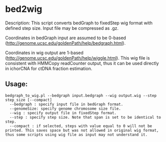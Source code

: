 # bed2wig

Description: This script converts bedGraph to fixedStep wig format with defined step size. Input file may be compressed as .gz.

Coordinates in bedGraph input are assumed to be 0-based (http://genome.ucsc.edu/goldenPath/help/bedgraph.html).

Coordinates in wig output are 1-based (http://genome.ucsc.edu/goldenPath/help/wiggle.html). This wig file is consistent with HMMCopy readCounter output, thus it can be used directly in ichorCNA for ctDNA fraction estimation.

## Usage: 
    bedgraph_to_wig.pl --bedgraph input.bedgraph --wig output.wig --step step_size [--compact]
      --bedgraph : specify input file in bedGraph format.
      --genomeSize: specify genome chromosome size file.
      --wig : specify output file in fixedStep format.
      --step : specify step size. Note that span is set to be identical to step.
      --compact : if selected, steps with value equal to 0 will not be printed. This saves space but was not allowed in original wig format, thus some scripts using wig file as input may not understand it.
